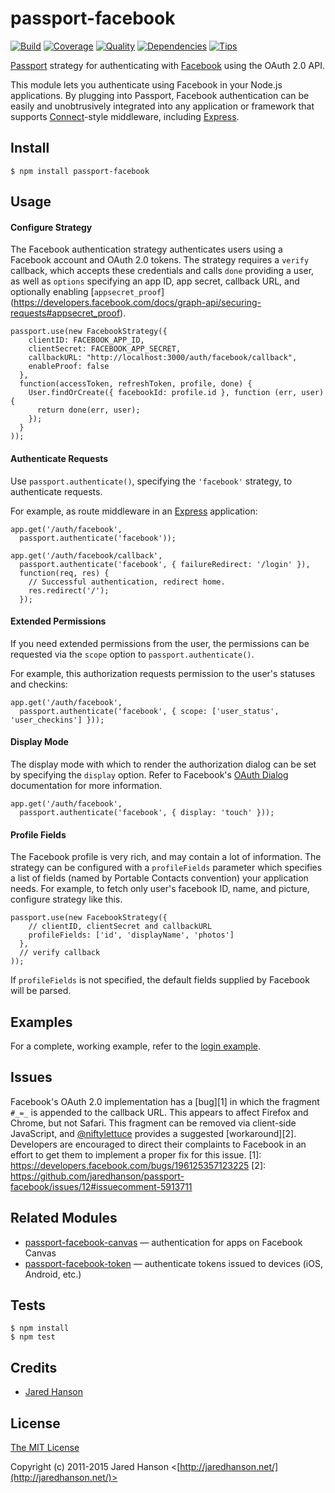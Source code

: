 # passport-facebook

[![Build](https://travis-ci.org/jaredhanson/passport-facebook.svg?branch=master)](https://travis-ci.org/jaredhanson/passport-facebook)
[![Coverage](https://coveralls.io/repos/jaredhanson/passport-facebook/badge.svg?branch=master)](https://coveralls.io/r/jaredhanson/passport-facebook)
[![Quality](https://codeclimate.com/github/jaredhanson/passport-facebook/badges/gpa.svg)](https://codeclimate.com/github/jaredhanson/passport-facebook)
[![Dependencies](https://david-dm.org/jaredhanson/passport-facebook.svg)](https://david-dm.org/jaredhanson/passport-facebook)
[![Tips](https://img.shields.io/gratipay/jaredhanson.svg)](https://gratipay.com/jaredhanson/)


[Passport](http://passportjs.org/) strategy for authenticating with [Facebook](http://www.facebook.com/)
using the OAuth 2.0 API.

This module lets you authenticate using Facebook in your Node.js applications.
By plugging into Passport, Facebook authentication can be easily and
unobtrusively integrated into any application or framework that supports
[Connect](http://www.senchalabs.org/connect/)-style middleware, including
[Express](http://expressjs.com/).

## Install

    $ npm install passport-facebook

## Usage

#### Configure Strategy

The Facebook authentication strategy authenticates users using a Facebook
account and OAuth 2.0 tokens.  The strategy requires a `verify` callback, which
accepts these credentials and calls `done` providing a user, as well as
`options` specifying an app ID, app secret, callback URL, and optionally enabling [`appsecret_proof`] (https://developers.facebook.com/docs/graph-api/securing-requests#appsecret_proof).

    passport.use(new FacebookStrategy({
        clientID: FACEBOOK_APP_ID,
        clientSecret: FACEBOOK_APP_SECRET,
        callbackURL: "http://localhost:3000/auth/facebook/callback",
        enableProof: false
      },
      function(accessToken, refreshToken, profile, done) {
        User.findOrCreate({ facebookId: profile.id }, function (err, user) {
          return done(err, user);
        });
      }
    ));

#### Authenticate Requests

Use `passport.authenticate()`, specifying the `'facebook'` strategy, to
authenticate requests.

For example, as route middleware in an [Express](http://expressjs.com/)
application:

    app.get('/auth/facebook',
      passport.authenticate('facebook'));

    app.get('/auth/facebook/callback',
      passport.authenticate('facebook', { failureRedirect: '/login' }),
      function(req, res) {
        // Successful authentication, redirect home.
        res.redirect('/');
      });

#### Extended Permissions

If you need extended permissions from the user, the permissions can be requested
via the `scope` option to `passport.authenticate()`.

For example, this authorization requests permission to the user's statuses and
checkins:

    app.get('/auth/facebook',
      passport.authenticate('facebook', { scope: ['user_status', 'user_checkins'] }));

#### Display Mode

The display mode with which to render the authorization dialog can be set by
specifying the `display` option.  Refer to Facebook's [OAuth Dialog](https://developers.facebook.com/docs/reference/dialogs/oauth/)
documentation for more information.

    app.get('/auth/facebook',
      passport.authenticate('facebook', { display: 'touch' }));

#### Profile Fields

The Facebook profile is very rich, and may contain a lot of information.  The
strategy can be configured with a `profileFields` parameter which specifies a
list of fields (named by Portable Contacts convention) your application needs.
For example, to fetch only user's facebook ID, name, and picture, configure
strategy like this.

    passport.use(new FacebookStrategy({
        // clientID, clientSecret and callbackURL
        profileFields: ['id', 'displayName', 'photos']
      },
      // verify callback
    ));

If `profileFields` is not specified, the default fields supplied by Facebook
will be parsed.

## Examples

For a complete, working example, refer to the [login example](https://github.com/jaredhanson/passport-facebook/tree/master/examples/login).

## Issues

Facebook's OAuth 2.0 implementation has a [bug][1] in which the fragment `#_=_`
is appended to the callback URL.  This appears to affect Firefox and Chrome, but
not Safari.  This fragment can be removed via client-side JavaScript, and [@niftylettuce](https://github.com/niftylettuce)
provides a suggested [workaround][2].  Developers are encouraged to direct their
complaints to Facebook in an effort to get them to implement a proper fix for
this issue.
[1]: https://developers.facebook.com/bugs/196125357123225
[2]: https://github.com/jaredhanson/passport-facebook/issues/12#issuecomment-5913711

## Related Modules

- [passport-facebook-canvas](https://github.com/missinglink/passport-facebook-canvas) — authentication for apps on Facebook Canvas
- [passport-facebook-token](https://github.com/drudge/passport-facebook-token) — authenticate tokens issued to devices (iOS, Android, etc.)

## Tests

    $ npm install
    $ npm test

## Credits

  - [Jared Hanson](http://github.com/jaredhanson)

## License

[The MIT License](http://opensource.org/licenses/MIT)

Copyright (c) 2011-2015 Jared Hanson <[http://jaredhanson.net/](http://jaredhanson.net/)>
